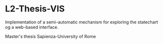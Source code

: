 # L2-Thesis-VIS
Implementation of a semi-automatic mechanism for exploring the statechart og a web-based interface.

Master's thesis Sapienza-University of Rome
